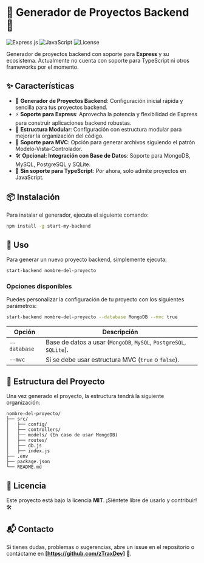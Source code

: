 # 🌟 Generador de Proyectos Backend 🌟

![Express.js](https://img.shields.io/badge/Express.js-000000?style=for-the-badge&logo=express) ![JavaScript](https://img.shields.io/badge/JavaScript-F7DF1E?style=for-the-badge&logo=javascript&logoColor=black) ![License](https://img.shields.io/github/license/tu-repo/start-my-backend?style=for-the-badge)

Generador de proyectos backend con soporte para **Express** y su ecosistema. Actualmente no cuenta con soporte para TypeScript ni otros frameworks por el momento.

## ✨ Características

- 💼 **Generador de Proyectos Backend**: Configuración inicial rápida y sencilla para tus proyectos backend.
- ⚡ **Soporte para Express**: Aprovecha la potencia y flexibilidad de Express para construir aplicaciones backend robustas.
- 🚀 **Estructura Modular**: Configuración con estructura modular para mejorar la organización del código.
- 📄 **Soporte para MVC**: Opción para generar archivos siguiendo el patrón Modelo-Vista-Controlador.
- 🛠️ **Opcional: Integración con Base de Datos**: Soporte para MongoDB, MySQL, PostgreSQL y SQLite.
- 🚫 **Sin soporte para TypeScript**: Por ahora, solo admite proyectos en JavaScript.

## 📦 Instalación

Para instalar el generador, ejecuta el siguiente comando:

```bash
npm install -g start-my-backend
```

## 🚀 Uso

Para generar un nuevo proyecto backend, simplemente ejecuta:

```bash
start-backend nombre-del-proyecto
```

### Opciones disponibles

Puedes personalizar la configuración de tu proyecto con los siguientes parámetros:

```bash
start-backend nombre-del-proyecto --database MongoDB --mvc true
```

| Opción              | Descripción |
|---------------------|-------------|
| `--database`       | Base de datos a usar (`MongoDB`, `MySQL`, `PostgreSQL`, `SQLite`). |
| `--mvc`            | Si se debe usar estructura MVC (`true` o `false`). |

## 📂 Estructura del Proyecto

Una vez generado el proyecto, la estructura tendrá la siguiente organización:

```
nombre-del-proyecto/
├── src/
│   ├── config/
│   ├── controllers/
│   ├── models/ (En caso de usar MongoDB)
│   ├── routes/
│   ├── db.js
│   ├── index.js
├── .env
├── package.json
└── README.md
```

## 📜 Licencia

Este proyecto está bajo la licencia **MIT**. ¡Siéntete libre de usarlo y contribuir! 🛠️

## 📬 Contacto

Si tienes dudas, problemas o sugerencias, abre un issue en el repositorio o contáctame en **[https://github.com/zTraxDev]** 🚀.

